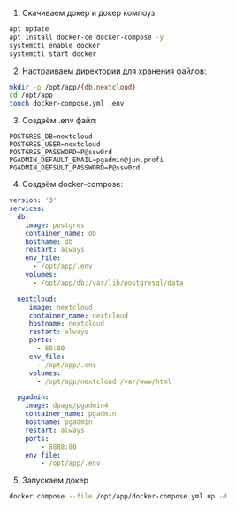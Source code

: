 1. Скачиваем докер и докер компоуз
```bash
apt update
apt install docker-ce docker-compose -y
systemctl enable docker
systemctl start docker
```

2. Настраиваем директории для хранения файлов:
```bash
mkdir -p /opt/app/{db,nextcloud}
cd /opt/app
touch docker-compose.yml .env
```
3. Создаём .env файл:
``` env
POSTGRES_DB=nextcloud
POSTGRES_USER=nextcloud
POSTGRES_PASSWORD=P@ssw0rd
PGADMIN_DEFAULT_EMAIL=pgadmin@jun.profi
PGADMIN_DEFSULT_PASSWORD=P@ssw0rd
```
4. Создаём docker-compose:
```yaml
version: '3'
services:
  db:
    image: postgres
    container_name: db
    hostname: db
    restart: always
    env_file:
      - /opt/app/.env
    volumes:
	  - /opt/app/db:/var/lib/postgresql/data

  nextcloud:
	 image: nextcloud
	 container_name: nextcloud
	 hostname: nextcloud
	 restart: always
	 ports:
	   - 80:80
	 env_file:
	   - /opt/app/.env
	 volumes:
	   - /opt/app/nextcloud:/var/www/html

  pgadmin:
    image: dpage/pgadmin4
    container_name: pgadmin
    hostname: pgadmin
    restart: always
    ports:
        - 8888:80
    env_file:
        - /opt/app/.env
```
5. Запускаем докер
```bash
docker compose --file /opt/app/docker-compose.yml up -d
```